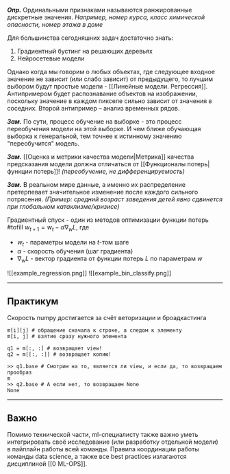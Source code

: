 ***Опр.*** Ординальными признаками называются ранжированные дискретные значения. *Например, номер курса, класс химической опасности, номер этажа в доме*
 
Для большинства сегодняшних задач достаточно знать:
1. Градиентный бустинг на решающих деревьях
2. Нейросетевые модели

Однако когда мы говорим о любых объектах, где следующее входное значение не зависит (или слабо зависит) от предыдущего, то лучшим выбором будут простые модели - [[Линейные модели. Регрессия]]. Антипримером будет распознавание объектов на изображении, поскольку значение в каждом пикселе сильно зависит от значения в соседних. Второй антипример – анализ временных рядов.

***Зам.*** По сути, процесс обучение на выборке - это процесс переобучения модели на этой выборке. И чем ближе обучающая выборка к генеральной, тем точнее к истинному значению "переобучится" модель.

***Зам.*** [[Оценка и метрики качества модели|Метрика]] качества предсказания модели должна отличаться от [[Функционалы потерь|функции потерь]]! *(переобучение, не дифференцируемость)*

***Зам.*** В реальном мире данные, а именно их распределение претерпевает значительное изменение после каждого сильного потрясения. *(Пример: средний возраст заведения детей явно сдвинется при глобальном катаклизме/кризисе)*

Градиентный спуск - один из методов оптимизации функции потерь #tofill 
$w_{t+1}​=w_t​−α∇_w​L,$ где 
- $w_t$ - параметры модели на $t$-том шаге
- $\alpha$ - скорость обучения (шаг градиента)
- $∇_w​L$ - вектор градиента от функции потерь $L$ по параметрам $w$

![[example_regression.png]]
![[example_bin_classify.png]]


-----
## Практикум

Скорость numpy достигается за счёт веторизации и броадкастинга
```
m[i][j] # обращение сначала к строке, а следом к элементу
m[i, j] # взятие сразу нужного элемента
```
```
q1 = m[:, :] # возвращает view!
q2 = m[[:, :]] # возвращает копию!

>> q1.base # Смотрим на то, является ли view, и если да, то возвращаем прообраз
m
>> q2.base # А если нет, то возвращаем None
None
```
---

## Важно
Помимо технической части, ml-специалисту также важно уметь интегрировать своё  исследование (или разработку отдельной модели) в пайплайн работы всей команды. Правила координации работы команды data science, а также все best practices излагаются дисциплиной [[0 ML-OPS]]. 

